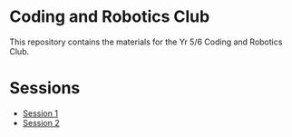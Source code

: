 ---
---
# Coding and Robotics Club

This repository contains the materials for the Yr 5/6 Coding and Robotics Club.

# Sessions

- [Session 1](/docs/session01.md)
- [Session 2](/docs/session02.md)